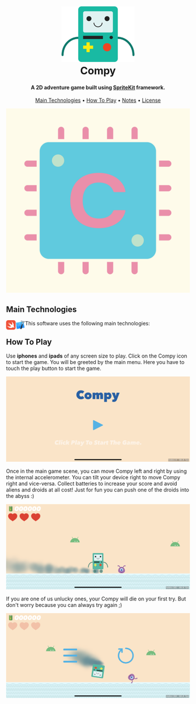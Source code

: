 <h1 align="center">
  <br>
  <a href="./Compy/Assets.xcassets/Compy.spriteatlas/stand.imageset/stand.png"><img src="./Compy/Assets.xcassets/Compy.spriteatlas/stand.imageset/stand.png" alt="Compy" width="200"></a>
  <br>
  Compy
  <br>
</h1>

<h4 align="center">A 2D adventure game built using <a href="https://developer.apple.com/documentation/spritekit/" target="_blank">SpriteKit</a> framework.</h4>

<p align="center">
  <a href="#main-technologies">Main Technologies</a> •
  <a href="#how-to-play">How To Play</a> •
  <a href="#notes">Notes</a> •
  <a href="#license">License</a>
</p>

![screenshot](./Compy/Assets.xcassets/AppIcon.appiconset/1024.png)

## Main Technologies

This software uses the following main technologies:
<img align="left" alt="Swift" width="26px" src="https://raw.githubusercontent.com/github/explore/80688e429a7d4ef2fca1e82350fe8e3517d3494d/topics/swift/swift.png" />
<img align="left" alt="Xcode" width="26px" src="https://raw.githubusercontent.com/github/explore/80688e429a7d4ef2fca1e82350fe8e3517d3494d/topics/xcode/xcode.png" />
<br />

## How To Play

Use **iphones** and **ipads** of any screen size to play. Click on the Compy icon to start the game. You will be greeted by the main menu. Here you have to touch the play button to start the game.

![screenshot](./Compy/Assets.xcassets/Screenshots/menu-selection.imageset/menu-selection.png)

Once in the main game scene, you can move Compy left and right by using the internal accelerometer. You can tilt your device right to move Compy right and vice-versa. Collect batteries to increase your score and avoid aliens and droids at all cost! Just for fun you can push one of the droids into the abyss :)

![screenshot](./Compy/Assets.xcassets/Screenshots/gameplay.imageset/gameplay.png)

If you are one of us unlucky ones, your Compy will die on your first try. But don't worry because you can always try again ;)

![screenshot](./Compy/Assets.xcassets/Screenshots/gameover.imageset/gameover.png)


